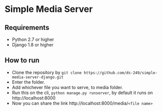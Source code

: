 # Simple Media Server

## Requirements

- Python 2.7 or higher
- Django 1.8 or higher

## How to run

- Clone the repository by `git clone https://github.com/ds-249/simple-media-server-django.git`
- Enter the folder.
- Add whichever file you want to serve, to media folder.
- Run this on the cli, `python manage.py runserver`, by default it runs on http://localhost:8000
- Now you can share the link http://localhost:8000/media/`<file name>`


